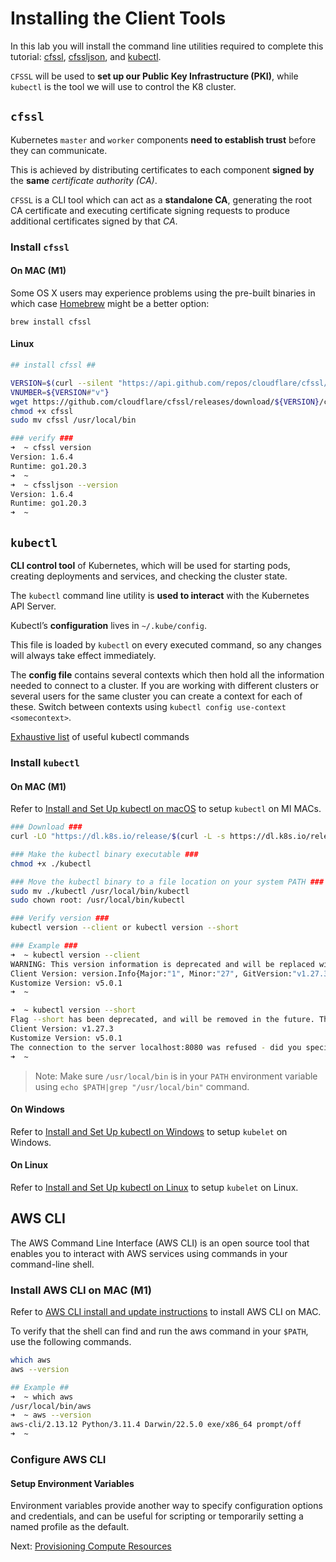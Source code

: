 # Installing the Client Tools
In this lab you will install the command line utilities required to complete this tutorial: [cfssl](https://github.com/cloudflare/cfssl), [cfssljson](https://github.com/cloudflare/cfssl), and [kubectl](https://kubernetes.io/docs/tasks/tools/install-kubectl).

`CFSSL` will be used to **set up our Public Key Infrastructure (PKI)**, while `kubectl` is the tool we will use to control the K8 cluster.

## `cfssl`
Kubernetes `master` and `worker` components **need to establish trust** before they can communicate.

This is achieved by distributing certificates to each component **signed by** the **same** *certificate authority (CA)*.

`CFSSL` is a CLI tool which can act as a **standalone CA**, generating the root CA certificate and executing certificate signing requests to produce additional certificates signed by that *CA*.

### Install `cfssl`
#### **On MAC (M1)**

Some OS X users may experience problems using the pre-built binaries in which case [Homebrew](https://brew.sh) might be a better option:

```
brew install cfssl
```

#### **Linux**

```bash
## install cfssl ##

VERSION=$(curl --silent "https://api.github.com/repos/cloudflare/cfssl/releases/latest" | grep '"tag_name"' | sed -E 's/.*"([^"]+)".*/\1/')
VNUMBER=${VERSION#"v"}
wget https://github.com/cloudflare/cfssl/releases/download/${VERSION}/cfssl_${VNUMBER}_linux_amd64 -O cfssl
chmod +x cfssl
sudo mv cfssl /usr/local/bin

### verify ###
➜  ~ cfssl version
Version: 1.6.4
Runtime: go1.20.3
➜  ~
➜  ~ cfssljson --version
Version: 1.6.4
Runtime: go1.20.3
➜  ~
```

## `kubectl`
**CLI control tool** of Kubernetes, which will be used for starting pods, creating deployments and services, and checking the cluster state.

The `kubectl` command line utility is **used to interact** with the Kubernetes API Server.

Kubectl’s **configuration** lives in `~/.kube/config`.

This file is loaded by `kubectl` on every executed command, so any changes will always take effect immediately.

The **config file** contains several contexts which then hold all the information needed to connect to a cluster. If you are working with different clusters or several users for the same cluster you can create a context for each of these. Switch between contexts using `kubectl config use-context <somecontext>`.

[Exhaustive list](https://kubernetes.io/docs/user-guide/kubectl-cheatsheet/) of useful kubectl commands

### Install `kubectl`

#### **On MAC (M1)**
Refer to [Install and Set Up kubectl on macOS](https://kubernetes.io/docs/tasks/tools/install-kubectl-macos/) to setup `kubectl` on MI MACs.

```bash
### Download ###
curl -LO "https://dl.k8s.io/release/$(curl -L -s https://dl.k8s.io/release/stable.txt)/bin/darwin/arm64/kubectl"

### Make the kubectl binary executable ###
chmod +x ./kubectl

### Move the kubectl binary to a file location on your system PATH ###
sudo mv ./kubectl /usr/local/bin/kubectl
sudo chown root: /usr/local/bin/kubectl

### Verify version ###
kubectl version --client or kubectl version --short

### Example ###
➜  ~ kubectl version --client
WARNING: This version information is deprecated and will be replaced with the output from kubectl version --short.  Use --output=yaml|json to get the full version.
Client Version: version.Info{Major:"1", Minor:"27", GitVersion:"v1.27.3", GitCommit:"25b4e43193bcda6c7328a6d147b1fb73a33f1598", GitTreeState:"clean", BuildDate:"2023-06-14T09:53:42Z", GoVersion:"go1.20.5", Compiler:"gc", Platform:"darwin/arm64"}
Kustomize Version: v5.0.1
➜  ~ 

➜  ~ kubectl version --short
Flag --short has been deprecated, and will be removed in the future. The --short output will become the default.
Client Version: v1.27.3
Kustomize Version: v5.0.1
The connection to the server localhost:8080 was refused - did you specify the right host or port?
➜  ~
```
> Note: Make sure `/usr/local/bin` is in your `PATH` environment variable using `echo $PATH|grep "/usr/local/bin"` command.

#### **On Windows**
Refer to [Install and Set Up kubectl on Windows](https://kubernetes.io/docs/tasks/tools/install-kubectl-windows/) to setup `kubelet` on Windows.

#### **On Linux**
Refer to [Install and Set Up kubectl on Linux](https://kubernetes.io/docs/tasks/tools/install-kubectl-linux/) to setup `kubelet` on Linux.

## AWS CLI
The AWS Command Line Interface (AWS CLI) is an open source tool that enables you to interact with AWS services using commands in your command-line shell.

### Install AWS CLI on MAC (M1)
Refer to [AWS CLI install and update instructions](https://docs.aws.amazon.com/cli/latest/userguide/getting-started-install.html) to install AWS CLI on MAC.

To verify that the shell can find and run the aws command in your `$PATH`, use the following commands.
```bash
which aws
aws --version

## Example ##
➜  ~ which aws
/usr/local/bin/aws
➜  ~ aws --version
aws-cli/2.13.12 Python/3.11.4 Darwin/22.5.0 exe/x86_64 prompt/off
➜  ~
```
### Configure AWS CLI
#### Setup Environment Variables
Environment variables provide another way to specify configuration options and credentials, and can be useful for scripting or temporarily setting a named profile as the default.

Next: [Provisioning Compute Resources](03-compute-resources.md)
